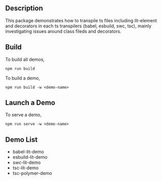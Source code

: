 ## Description

This package demonstrates how to transpile ts files including lit-element and decorators in each ts transpilers (babel, esbuild, swc, tsc), mainly investigating issues around class fileds and decorators.

## Build

To build all demos,

```
npm run build
```

To build a demo,

```
npm run build -w <demo-name>
```

## Launch a Demo

To serve a demo,

```
npm run serve -w <demo-name>
```

## Demo List

- babel-lit-demo
- esbuild-lit-demo
- swc-lit-demo
- tsc-lit-demo
- tsc-polymer-demo
